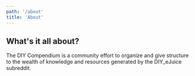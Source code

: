 ```yaml
---
path: '/about'
title: 'About'
---
```


## What's it all about?

The DIY Compendium is a community effort to organize and give structure to the wealth of knowledge and resources generated by the DIY_eJuice subreddit.
